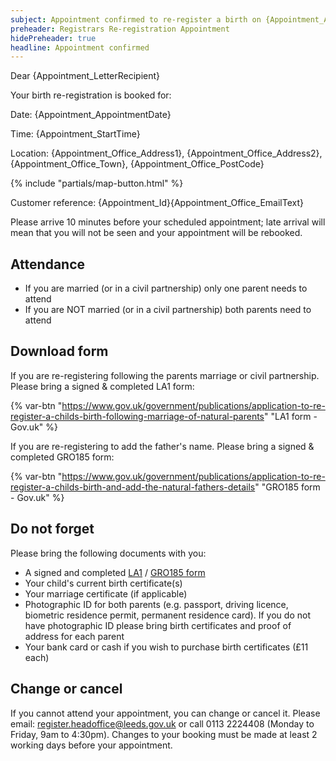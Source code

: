 ```yaml
---
subject: Appointment confirmed to re-register a birth on {Appointment_AppointmentDate} at {Appointment_StartTime}
preheader: Registrars Re-registration Appointment 
hidePreheader: true
headline: Appointment confirmed
---
```


Dear {Appointment_LetterRecipient}

Your birth re-registration is booked for: 

Date: {Appointment_AppointmentDate}

Time: {Appointment_StartTime}

Location: {Appointment_Office_Address1}, {Appointment_Office_Address2}, {Appointment_Office_Town}, {Appointment_Office_PostCode}

{% include "partials/map-button.html" %}

Customer reference: {Appointment_Id}{Appointment_Office_EmailText}

Please arrive 10 minutes before your scheduled appointment; late arrival will mean that you will not be seen and your appointment will be rebooked.

## Attendance
  - If you are married (or in a civil partnership) only one parent needs to attend
  - If you are NOT married (or in a civil partnership) both parents need to attend

## Download form
If you are re-registering following the parents marriage or civil partnership. Please bring a signed & completed LA1 form:

{% var-btn "https://www.gov.uk/government/publications/application-to-re-register-a-childs-birth-following-marriage-of-natural-parents" "LA1 form - Gov.uk" %}

If you are re-registering to add the father's name. Please bring a signed & completed GRO185 form:

{% var-btn "https://www.gov.uk/government/publications/application-to-re-register-a-childs-birth-and-add-the-natural-fathers-details" "GRO185 form - Gov.uk" %}

## Do not forget
Please bring the following documents with you:

- A signed and completed [LA1](https://www.gov.uk/government/publications/application-to-re-register-a-childs-birth-following-marriage-of-natural-parents) / [GRO185 form](https://www.gov.uk/government/publications/application-to-re-register-a-childs-birth-and-add-the-natural-fathers-details)
- Your child's current birth certificate(s)
- Your marriage certificate (if applicable)
- Photographic ID for both parents (e.g. passport, driving licence, biometric residence permit, permanent residence card). If you do not have photographic ID please bring birth certificates and proof of address for each parent 
- Your bank card or cash if you wish to purchase birth certificates (£11 each) 

## Change or cancel
If you cannot attend your appointment, you can change or cancel it. Please email: register.headoffice@leeds.gov.uk or call 0113 2224408 (Monday to Friday, 9am to 4:30pm). Changes to your booking must be made at least 2 working days before your appointment.

